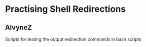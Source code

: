 # Practising Shell Redirections
## AlvyneZ
Scripts for testing the output redirection commands in bash scripts  
